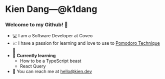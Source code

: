 ﻿# Kien Dang—@k1dang

### Welcome to my Github! 👋

- 💻 I am a Software Developer at Coveo
- 📈 I have a passion for learning and love to use to [Pomodoro Technique](https://kiendang.me/tags/pomodoro) 🍅
- 🌱 **Currently learning**
    - How to be a TypeScript beast
    - React Query
- 📮 You can reach me at [hello@kien.dev](mailto:hello@kien.dev)



